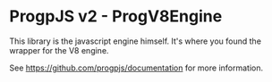 # ProgpJS v2 - ProgV8Engine

This library is the javascript engine himself. It's where you found the wrapper for the V8 engine.

See https://github.com/progpjs/documentation for more information.